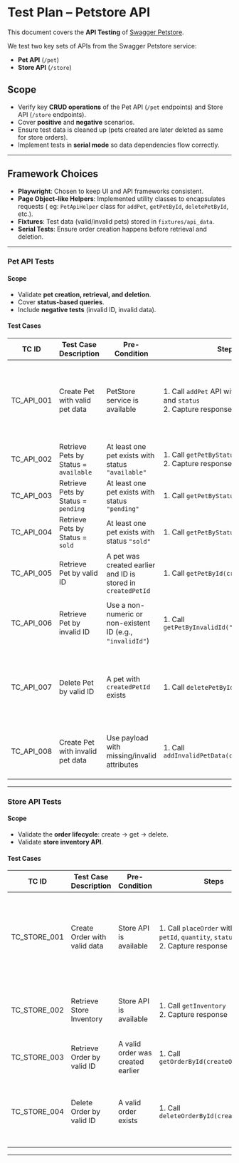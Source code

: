 # Test Plan – Petstore API

This document covers the **API Testing** of [Swagger Petstore](https://petstore.swagger.io/).

We test two key sets of APIs from the Swagger Petstore service:  
- **Pet API** (`/pet`)  
- **Store API** (`/store`)  

## Scope

- Verify key **CRUD operations** of the Pet API (`/pet` endpoints) and Store API (`/store` endpoints).
- Cover **positive** and **negative** scenarios.
- Ensure test data is cleaned up (pets created are later deleted as same for store orders).
- Implement tests in **serial mode** so data dependencies flow correctly.

---

## Framework Choices
- **Playwright**: Chosen to keep UI and API frameworks consistent.  
- **Page Object–like Helpers**: Implemented utility classes to encapsulates requests ( eg: `PetApiHelper` class for `addPet`, `getPetById`, `deletePetById`, etc.).  
- **Fixtures**: Test data (valid/invalid pets) stored in `fixtures/api_data`.  
- **Serial Tests**: Ensure order creation happens before retrieval and deletion.


---

### Pet API Tests

#### Scope
- Validate **pet creation, retrieval, and deletion**.
- Cover **status-based queries**.
- Include **negative tests** (invalid ID, invalid data).

#### Test Cases

| **TC ID** | **Test Case Description** | **Pre-Condition** | **Steps** | **Expected Result** |
|-----------|---------------------------|-------------------|------------|----------------------|
| TC_API_001 | Create Pet with valid pet data | PetStore service is available | 1. Call `addPet` API with valid `id`, `name`, and `status` <br> 2. Capture response | Response should include the same `id` <br> Response contains `name` and `status` properties |
| TC_API_002 | Retrieve Pets by Status = `available` | At least one pet exists with status `"available"` | 1. Call `getPetByStatus("available")` <br> 2. Capture response list | Response is an array with length > 0 |
| TC_API_003 | Retrieve Pets by Status = `pending` | At least one pet exists with status `"pending"` | 1. Call `getPetByStatus("pending")` | Response list length > 0 |
| TC_API_004 | Retrieve Pets by Status = `sold` | At least one pet exists with status `"sold"` | 1. Call `getPetByStatus("sold")` | Response list length > 0 |
| TC_API_005 | Retrieve Pet by valid ID | A pet was created earlier and ID is stored in `createdPetId` | 1. Call `getPetById(createdPetId)` | Response contains `id` matching `createdPetId` |
| TC_API_006 | Retrieve Pet by invalid ID | Use a non-numeric or non-existent ID (e.g., `"invalidId"`) | 1. Call `getPetByInvalidId("invalidId")` | Response contains error JSON with `code`, `type`, and `message` |
| TC_API_007 | Delete Pet by valid ID | A pet with `createdPetId` exists | 1. Call `deletePetById(createdPetId)` | Response contains `code`, `type`, and `message` <br> Message contains deleted pet ID |
| TC_API_008 | Create Pet with invalid pet data | Use payload with missing/invalid attributes | 1. Call `addInvalidPetData(createInvalidPet)` | Response contains error JSON with `code`, `type`, and `message` |



---

### Store API Tests

#### Scope
- Validate the **order lifecycle**: create → get → delete.
- Validate **store inventory API**.

#### Test Cases

| **TC ID** | **Test Case Description** | **Pre-Condition** | **Steps** | **Expected Result** |
|-----------|---------------------------|-------------------|------------|----------------------|
| TC_STORE_001 | Create Order with valid data | Store API is available | 1. Call `placeOrder` with valid `id`, `petId`, `quantity`, `status` <br> 2. Capture response | Response contains correct `id` <br> Response has properties `petId`, `quantity`, `shipDate`, `status`, `complete` |
| TC_STORE_002 | Retrieve Store Inventory | Store API is available | 1. Call `getInventory` <br> 2. Capture response | Response contains inventory properties: `available`, `pending`, `sold` |
| TC_STORE_003 | Retrieve Order by valid ID | A valid order was created earlier | 1. Call `getOrderById(createOrderId)` | Response contains `id` matching `createOrderId` |
| TC_STORE_004 | Delete Order by valid ID | A valid order exists | 1. Call `deleteOrderById(createOrderId)` | Response contains `code`, `type`, and `message` <br> `message` confirms deletion of correct ID |


---
